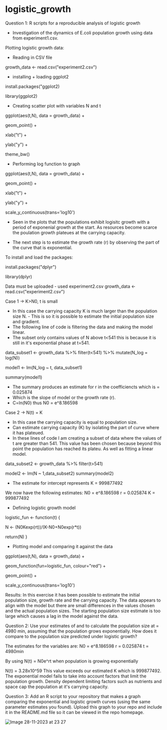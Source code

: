 # logistic_growth
Question 1: R scripts for a reproducible analysis of logistic growth
- Investigation of the dynamics of E.coli population growth using data from experiment1.csv.

Plotting logistic growth data:

- Reading in CSV file

growth_data <- read.csv("experiment2.csv")

- installing + loading ggplot2

install.packages("ggplot2)

library(ggplot2)

- Creating scatter plot with variables N and t

ggplot(aes(t,N), data = growth_data) +

geom_point() +

xlab("t") +

ylab("y") +

theme_bw()

- Performing log function to graph

ggplot(aes(t,N), data = growth_data) +

geom_point() +

xlab("t") +

ylab("y") +

scale_y_continuous(trans='log10')  

- Seen in the plots that the populations exhibit logisitc growth with a period of exponenial growth at the start. As resources become scarce the poulation growth plateues at the carrying capacity.

- The next step is to estimate the growth rate (r) by observing the part of the curve that is exponential.

To install and load the packages:

install.packages("dplyr")

library(dplyr)

Data must be uploaded - used experiment2.csv
growth_data <- read.csv("experiment2.csv")

Case 1 -> K>N0, t is small
- In this case the carrying capacity K is much larger than the population size N. - This is so it is possible to estimate the initial population size and gradient.
- The following line of code is filtering the data and making the model linear.
- The subset only contains values of N above t<541 this is because it is still in it's exponential phase at t=541.

data_subset1 <- growth_data %>% filter(t<541) %>% mutate(N_log = log(N))

model1 <- lm(N_log ~ t, data_subset1)

summary(model1)

- The summary produces an estimate for r in the coefficiencts which is
  = 0.025874
- Which is the slope of model or the growth rate (r).
- C=ln(N0) thus N0 = e^8.186598

Case 2 -> N(t) = K
- In this case the carrying capacity is equal to population size.
-  Can estimate carrying capacity (K) by isolating the part of curve where it has plateued.
- In these lines of code I am creating a subset of data where the values of t are greater than 541. This value has been chosen because beyond this point the population has reached its plateu. As well as fitting a linear model.
  
data_subset2 <- growth_data %>% filter(t>541)

model2 <- lm(N ~ 1,data_subset2) summary(model2)

- The estimate for intercept represents K = 999877492

We now have the following estimates:
N0 = e^8.186598
r = 0.025874
K = 999877492

- Defining logistic growth model

logistic_fun <- function(t) {

N <- (N0Kexp(rt))/(K-N0+N0exp(r*t))

return(N)
}

- Plotting model and comparing it against the data 

ggplot(aes(t,N), data = growth_data) +

geom_function(fun=logistic_fun, colour="red") +

geom_point() +

scale_y_continuous(trans='log10')

Results:
In this exercise it has been possible to estimate the initial population size, growth rate and the carrying capacity. The data appears to align with the model but there are small differences in the values chosen and the actual population sizes. The starting population size estimate is too large which causes a lag in the model against the data.


Question 2: Use your estimates of  and  to calculate the population size at  = 4980 min, assuming that the population grows exponentially. How does it compare to the population size predicted under logistic growth?

The estimates for the variables are:
N0 = e^8.186598
r = 0.025874
t = 4980min

By using N(t) = N0e^rt when population is growing exponentially 

N(t) = 3.28x10^59
This value exceeds our estimated K which is 999877492. The exponential model fails to take into account factors that limit the population growth. Density dependent limiting factors such as nutrients and space cap the population at it's carrying capacity.

Question 3:
Add an R script to your repository that makes a graph comparing the exponential and logistic growth curves (using the same parameter estimates you found). Upload this graph to your repo and include it in the README.md file so it can be viewed in the repo homepage.

![Image 28-11-2023 at 23 27](https://github.com/BioBabe2002/logistic_growth/assets/150148922/5ba75f0b-6a87-4dc6-82b1-69ba725bf316)



